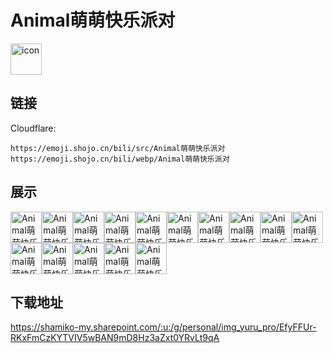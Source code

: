 # Animal萌萌快乐派对
<img src="https://emoji.shojo.cn/bili/src/Animal萌萌快乐派对/icon.png" width="50" height="50" alt="icon">

## 链接
Cloudflare:
```
https://emoji.shojo.cn/bili/src/Animal萌萌快乐派对
https://emoji.shojo.cn/bili/webp/Animal萌萌快乐派对
```
## 展示
<img src="https://emoji.shojo.cn/bili/src/Animal萌萌快乐派对/Animal萌萌快乐派对-弹吉他.png" width="50" height="50" alt="Animal萌萌快乐派对-弹吉他"><img src="https://emoji.shojo.cn/bili/src/Animal萌萌快乐派对/Animal萌萌快乐派对-粉色音符.png" width="50" height="50" alt="Animal萌萌快乐派对-粉色音符"><img src="https://emoji.shojo.cn/bili/src/Animal萌萌快乐派对/Animal萌萌快乐派对-蓝色音符.png" width="50" height="50" alt="Animal萌萌快乐派对-蓝色音符"><img src="https://emoji.shojo.cn/bili/src/Animal萌萌快乐派对/Animal萌萌快乐派对-伴奏.png" width="50" height="50" alt="Animal萌萌快乐派对-伴奏"><img src="https://emoji.shojo.cn/bili/src/Animal萌萌快乐派对/Animal萌萌快乐派对-蹲.png" width="50" height="50" alt="Animal萌萌快乐派对-蹲"><img src="https://emoji.shojo.cn/bili/src/Animal萌萌快乐派对/Animal萌萌快乐派对-飞走.png" width="50" height="50" alt="Animal萌萌快乐派对-飞走"><img src="https://emoji.shojo.cn/bili/src/Animal萌萌快乐派对/Animal萌萌快乐派对-开心.png" width="50" height="50" alt="Animal萌萌快乐派对-开心"><img src="https://emoji.shojo.cn/bili/src/Animal萌萌快乐派对/Animal萌萌快乐派对-气.png" width="50" height="50" alt="Animal萌萌快乐派对-气"><img src="https://emoji.shojo.cn/bili/src/Animal萌萌快乐派对/Animal萌萌快乐派对-哭.png" width="50" height="50" alt="Animal萌萌快乐派对-哭"><img src="https://emoji.shojo.cn/bili/src/Animal萌萌快乐派对/Animal萌萌快乐派对-亲亲.png" width="50" height="50" alt="Animal萌萌快乐派对-亲亲"><img src="https://emoji.shojo.cn/bili/src/Animal萌萌快乐派对/Animal萌萌快乐派对-晕.png" width="50" height="50" alt="Animal萌萌快乐派对-晕"><img src="https://emoji.shojo.cn/bili/src/Animal萌萌快乐派对/Animal萌萌快乐派对-困.png" width="50" height="50" alt="Animal萌萌快乐派对-困"><img src="https://emoji.shojo.cn/bili/src/Animal萌萌快乐派对/Animal萌萌快乐派对-喵喵拳.png" width="50" height="50" alt="Animal萌萌快乐派对-喵喵拳"><img src="https://emoji.shojo.cn/bili/src/Animal萌萌快乐派对/Animal萌萌快乐派对-撒花.png" width="50" height="50" alt="Animal萌萌快乐派对-撒花"><img src="https://emoji.shojo.cn/bili/src/Animal萌萌快乐派对/Animal萌萌快乐派对-加倍撒花.png" width="50" height="50" alt="Animal萌萌快乐派对-加倍撒花">

## 下载地址

https://shamiko-my.sharepoint.com/:u:/g/personal/img_yuru_pro/EfyFFUr-RKxFmCzKYTVIV5wBAN9mD8Hz3aZxt0YRvLt9qA